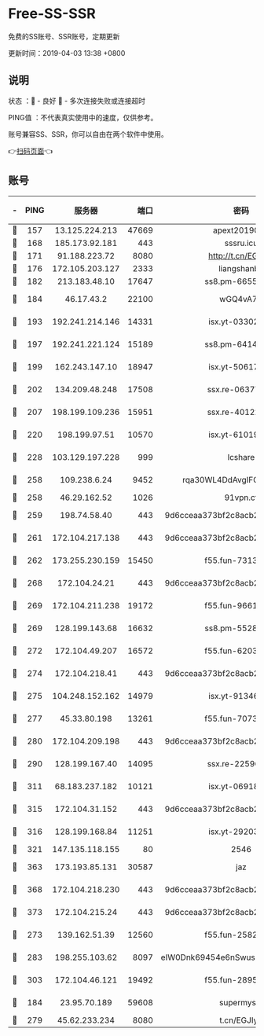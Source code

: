 # Free-SS-SSR

免费的SS账号、SSR账号，定期更新

更新时间：2019-04-03 13:38 +0800

## 说明

状态     ：🙂 - 良好 🙁 - 多次连接失败或连接超时

PING值   ：不代表真实使用中的速度，仅供参考。

账号兼容SS、SSR，你可以自由在两个软件中使用。

👉[扫码页面](https://liesauer.github.io/Free-SS-SSR/)👈

## 账号

|-|PING|服务器|端口|密码|加密方式|区域|
|:----:|:----:|:-----:|-----:|:----:|:----:|:----:|
|🙂|157|13.125.224.213|47669|apext2019001|chacha20|KR|
|🙂|168|185.173.92.181|443|sssru.icu|rc4-md5|RU|
|🙂|171|91.188.223.72|8080|http://t.cn/EGJIyrl|rc4-md5|RU|
|🙂|176|172.105.203.127|2333|liangshanbo|chacha20|JP|
|🙂|182|213.183.48.10|17647|ss8.pm-66557674|rc4-md5|RU|
|🙂|184|46.17.43.2|22100|wGQ4vA7D|aes-256-gcm|RU|
|🙂|193|192.241.214.146|14331|isx.yt-03302114|aes-256-cfb|US|
|🙂|197|192.241.221.124|15189|ss8.pm-64148140|aes-256-cfb|US|
|🙂|199|162.243.147.10|18947|isx.yt-50617659|aes-256-cfb|US|
|🙂|202|134.209.48.248|17508|ssx.re-06377061|aes-256-cfb|US|
|🙂|207|198.199.109.236|15951|ssx.re-40122828|aes-256-cfb|US|
|🙂|220|198.199.97.51|10570|isx.yt-61019132|aes-256-cfb|US|
|🙂|228|103.129.197.228|999|lcshare|aes-256-cfb|US|
|🙂|258|109.238.6.24|9452|rqa30WL4DdAvgIFG6Fs3znzTa|aes-256-cfb|FR|
|🙂|258|46.29.162.52|1026|91vpn.cf|rc4-md5|RU|
|🙂|259|198.74.58.40|443|9d6cceaa373bf2c8acb22e60b6a58be6|aes-256-cfb|US|
|🙂|261|172.104.217.138|443|9d6cceaa373bf2c8acb22e60b6a58be6|aes-256-cfb|US|
|🙂|262|173.255.230.159|15450|f55.fun-73133420|aes-256-cfb|US|
|🙂|268|172.104.24.21|443|9d6cceaa373bf2c8acb22e60b6a58be6|aes-256-cfb|US|
|🙂|269|172.104.211.238|19172|f55.fun-96617780|aes-256-cfb|US|
|🙂|269|128.199.143.68|16632|ss8.pm-55286223|aes-256-cfb|SG|
|🙂|272|172.104.49.207|16572|f55.fun-62039376|aes-256-cfb|SG|
|🙂|274|172.104.218.41|443|9d6cceaa373bf2c8acb22e60b6a58be6|aes-256-cfb|US|
|🙂|275|104.248.152.162|14979|isx.yt-91346300|aes-256-cfb|SG|
|🙂|277|45.33.80.198|13261|f55.fun-70732084|aes-256-cfb|US|
|🙂|280|172.104.209.198|443|9d6cceaa373bf2c8acb22e60b6a58be6|aes-256-cfb|US|
|🙂|290|128.199.167.40|14095|ssx.re-22596370|aes-256-cfb|SG|
|🙂|311|68.183.237.182|10121|isx.yt-06918011|aes-256-cfb|SG|
|🙂|315|172.104.31.152|443|9d6cceaa373bf2c8acb22e60b6a58be6|aes-256-cfb|US|
|🙂|316|128.199.168.84|11251|isx.yt-29203965|aes-256-cfb|SG|
|🙂|321|147.135.118.155|80|2546|chacha20|US|
|🙂|363|173.193.85.131|30587|jaz|aes-256-cfb|US|
|🙂|368|172.104.218.230|443|9d6cceaa373bf2c8acb22e60b6a58be6|aes-256-cfb|US|
|🙂|373|172.104.215.24|443|9d6cceaa373bf2c8acb22e60b6a58be6|aes-256-cfb|US|
|🙂|273|139.162.51.39|12560|f55.fun-25829930|aes-256-cfb|SG|
|🙂|283|198.255.103.62|8097|eIW0Dnk69454e6nSwuspv9DmS201tQ0D|aes-256-cfb|US|
|🙂|303|172.104.46.121|19492|f55.fun-28953423|aes-256-cfb|SG|
|🙁|184|23.95.70.189|59608|supermyssr|chacha20-ietf|US|
|🙁|279|45.62.233.234|8080|t.cn/EGJIyrl|rc4-md5|CA|
